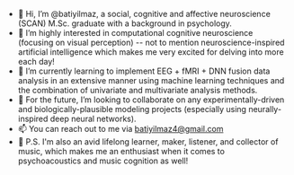 - 👋 Hi, I’m @batiyilmaz, a social, cognitive and affective neuroscience (SCAN) M.Sc. graduate with a background in psychology.
- 🧠 I’m highly interested in computational cognitive neuroscience (focusing on visual perception) -- not to mention neuroscience-inspired artificial intelligence which makes me very excited for delving into more each day!
- 🌱 I’m currently learning to implement EEG + fMRI + DNN fusion data analysis in an extensive manner using machine learning techniques and the combination of univariate and multivariate analysis methods.
- 🤝 For the future, I’m looking to collaborate on any experimentally-driven and biologically-plausible modeling projects (especially using neurally-inspired deep neural networks).
- 📫 You can reach out to me via batiyilmaz4@gmail.com
- 🎵 P.S. I'm also an avid lifelong learner, maker, listener, and collector of music, which makes me an enthusiast when it comes to psychoacoustics and music cognition as well!


<!---
batiyilmaz/batiyilmaz is a ✨ special ✨ repository because its `README.md` (this file) appears on your GitHub profile.
You can click the Preview link to take a look at your changes.
--->
